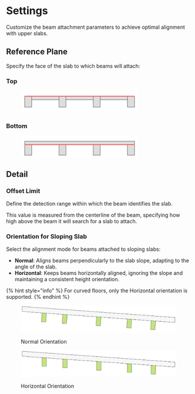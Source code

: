 # Settings

Customize the beam attachment parameters to achieve optimal alignment with upper slabs.



## Reference Plane

Specify the face of the slab to which beams will attach:



### Top

<figure><img src="../../.gitbook/assets/image (28).png" alt=""><figcaption></figcaption></figure>

### Bottom

<figure><img src="../../.gitbook/assets/image (29).png" alt=""><figcaption></figcaption></figure>



## Detail

### Offset Limit

Define the detection range within which the beam identifies the slab.

This value is measured from the centerline of the beam, specifying how high above the beam it will search for a slab to attach.



### Orientation for Sloping Slab

Select the alignment mode for beams attached to sloping slabs:

* **Normal**: Aligns beams perpendicularly to the slab slope, adapting to the angle of the slab.
* **Horizontal**: Keeps beams horizontally aligned, ignoring the slope and maintaining a consistent height orientation.

{% hint style="info" %}
For curved floors, only the Horizontal orientation is supported.
{% endhint %}

<figure><img src="../../.gitbook/assets/image (2) (1) (1) (1) (1).png" alt=""><figcaption><p>Normal Orientation</p></figcaption></figure>

<figure><img src="../../.gitbook/assets/image (3) (1) (1) (1).png" alt=""><figcaption><p>Horizontal Orientation</p></figcaption></figure>

